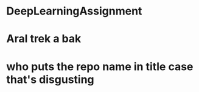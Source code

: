 # DeepLearningAssignment

# Aral trek a bak

# who puts the repo name in title case that's disgusting
